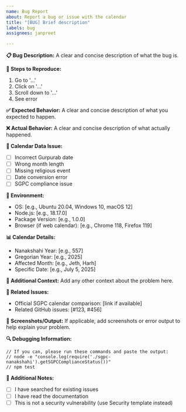 ```yaml
---
name: Bug Report
about: Report a bug or issue with the calendar
title: "[BUG] Brief description"
labels: bug
assignees: janpreet

---
```


**📋 Bug Description:**
A clear and concise description of what the bug is.

**🔄 Steps to Reproduce:**
1. Go to '...'
2. Click on '...'
3. Scroll down to '...'
4. See error

**✅ Expected Behavior:**
A clear and concise description of what you expected to happen.

**❌ Actual Behavior:**
A clear and concise description of what actually happened.

**📅 Calendar Data Issue:**
- [ ] Incorrect Gurpurab date
- [ ] Wrong month length
- [ ] Missing religious event
- [ ] Date conversion error
- [ ] SGPC compliance issue

**📱 Environment:**
- OS: [e.g., Ubuntu 20.04, Windows 10, macOS 12]
- Node.js: [e.g., 18.17.0]
- Package Version: [e.g., 1.0.0]
- Browser (if web calendar): [e.g., Chrome 118, Firefox 119]

**📊 Calendar Details:**
- Nanakshahi Year: [e.g., 557]
- Gregorian Year: [e.g., 2025]
- Affected Month: [e.g., Jeth, Harh]
- Specific Date: [e.g., July 5, 2025]

**📎 Additional Context:**
Add any other context about the problem here.

**🔗 Related Issues:**
- Official SGPC calendar comparison: [link if available]
- Related GitHub issues: [#123, #456]

**📸 Screenshots/Output:**
If applicable, add screenshots or error output to help explain your problem.

**🔍 Debugging Information:**
```
// If you can, please run these commands and paste the output:
// node -e "console.log(require('./sgpc-nanakshahi').getSGPCComplianceStatus())"
// npm test
```

**🙏 Additional Notes:**
- [ ] I have searched for existing issues
- [ ] I have read the documentation
- [ ] This is not a security vulnerability (use Security template instead) 
